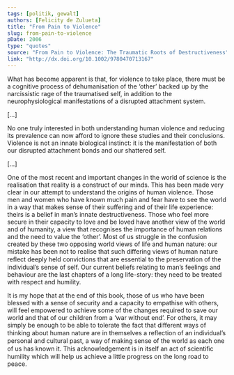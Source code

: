 ```yaml
---
tags: [politik, gewalt]
authors: [Felicity de Zulueta]
title: "From Pain to Violence"
slug: from-pain-to-violence
pDate: 2006
type: "quotes"
source: "From Pain to Violence: The Traumatic Roots of Destructiveness"
link: "http://dx.doi.org/10.1002/9780470713167"
---
```


What has become apparent is that, for violence to take place, there must be a cognitive process of dehumanisation of the ‘other’ backed up by the narcissistic rage of the traumatised self, in addition to the neurophysiological manifestations of a disrupted attachment system.

[…]

No one truly interested in both understanding human violence and reducing its prevalence can now afford to ignore these studies and their conclusions. Violence is not an innate biological instinct: it is the manifestation of both our disrupted attachment bonds and our shattered self.

[…]

One of the most recent and important changes in the world of science is the realisation that reality is a construct of our minds. This has been made very clear in our attempt to understand the origins of human violence. Those men and women who have known much pain and fear have to see the world in a way that makes sense of their suffering and of their life experience: theirs is a belief in man’s innate destructiveness. Those who feel more secure in their capacity to love and be loved have another view of the world and of humanity, a view that recognises the importance of human relations and the need to value the ‘other’. Most of us struggle in the confusion created by these two opposing world views of life and human nature: our mistake has been not to realise that such differing views of human nature reﬂect deeply held convictions that are essential to the preservation of the individual’s sense of self. Our current beliefs relating to man’s feelings and behaviour are the last chapters of a long life-story: they need to be treated with respect and humility.

It is my hope that at the end of this book, those of us who have been blessed with a sense of security and a capacity to empathise with others, will feel empowered to achieve some of the changes required to save our world and that of our children from a ‘war without end’. For others, it may simply be enough to be able to tolerate the fact that different ways of thinking about human nature are in themselves a reﬂection of an individual’s personal and cultural past, a way of making sense of the world as each one of us has known it. This acknowledgement is in itself an act of scientiﬁc humility which will help us achieve a little progress on the long road to peace.
